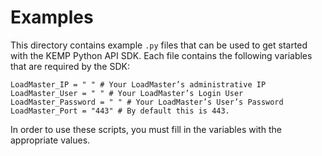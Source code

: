 Examples
=======

This directory contains example `.py` files that can be used to get started with the KEMP Python API SDK. Each file contains the following variables that are required by the SDK:

```
LoadMaster_IP = " " # Your LoadMaster’s administrative IP 
LoadMaster_User = " " # Your LoadMaster’s Login User 
LoadMaster_Password = " " # Your LoadMaster’s User’s Password 
LoadMaster_Port = "443" # By default this is 443.  
```

In order to use these scripts, you must fill in the variables with the appropriate values.
